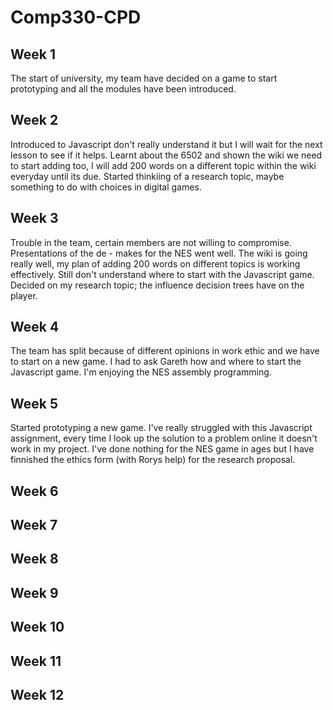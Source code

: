 # Comp330-CPD
## Week 1

The start of university, my team have decided on a game to start prototyping and all the modules have been introduced.

## Week 2

Introduced to Javascript don't really understand it but I will wait for the next lesson to see if it helps. Learnt about the 6502 and shown the wiki we need to start adding too, I will add 200 words on a different topic within the wiki everyday until its due. Started thinkiing of a research topic, maybe something to do with choices in digital games.

## Week 3

Trouble in the team, certain members are not willing to compromise. Presentations of the de - makes for the NES went well. The wiki is going really well, my plan of adding 200 words on different topics is working effectively. Still don't understand where to start with the Javascript game. Decided on my research topic; the influence decision trees have on the player.

## Week 4

The team has split because of different opinions in work ethic and we have to start on a new game. I had to ask Gareth how and where to start the Javascript game. I'm enjoying the NES assembly programming.

## Week 5

Started prototyping a new game. I've really struggled with this Javascript assignment, every time I look up the solution to a problem online it doesn't work in my project. I've done nothing for the NES game in ages but I have finnished the ethics form (with Rorys help) for the research proposal.

## Week 6



## Week 7



## Week 8



## Week 9



## Week 10



## Week 11



## Week 12
